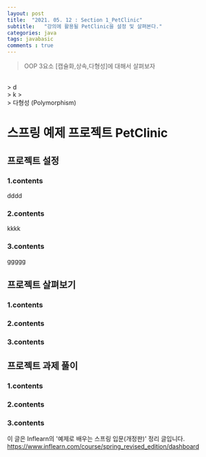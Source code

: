 ```yaml
---
layout: post
title:  "2021. 05. 12 : Section 1_PetClinic"
subtitle:   "강의에 활용될 PetClinic을 설정 및 살펴본다."
categories: java
tags: javabasic
comments : true
---
```

> OOP 3요소 [캡슐화,상속,다형성]에 대해서 살펴보자
<br>
> d
<br>
> k
> <br>
> 다형성 (Polymorphism)

# 스프링 예제 프로젝트 PetClinic

## 프로젝트 설정
### 1.contents
dddd
### 2.contents
kkkk
### 3.contents
ggggg

## 프로젝트 살펴보기
### 1.contents
### 2.contents
### 3.contents


## 프로젝트 과제 풀이
### 1.contents
### 2.contents
### 3.contents

이 글은 Inflearn의 '예제로 배우는 스프링 입문(개정판)' 정리 글입니다.
https://www.inflearn.com/course/spring_revised_edition/dashboard
